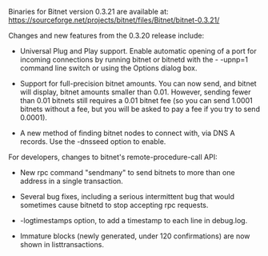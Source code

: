 Binaries for Bitnet version 0.3.21 are available at:
  https://sourceforge.net/projects/bitnet/files/Bitnet/bitnet-0.3.21/

Changes and new features from the 0.3.20 release include:

* Universal Plug and Play support.  Enable automatic opening of a port for incoming connections by running bitnet or bitnetd with the - -upnp=1 command line switch or using the Options dialog box.

* Support for full-precision bitnet amounts.  You can now send, and bitnet will display, bitnet amounts smaller than 0.01.  However, sending fewer than 0.01 bitnets still requires a 0.01 bitnet fee (so you can send 1.0001 bitnets without a fee, but you will be asked to pay a fee if you try to send 0.0001).

* A new method of finding bitnet nodes to connect with, via DNS A records. Use the -dnsseed option to enable.

For developers, changes to bitnet's remote-procedure-call API:

* New rpc command "sendmany" to send bitnets to more than one address in a single transaction.

* Several bug fixes, including a serious intermittent bug that would sometimes cause bitnetd to stop accepting rpc requests. 

* -logtimestamps option, to add a timestamp to each line in debug.log.

* Immature blocks (newly generated, under 120 confirmations) are now shown in listtransactions.
